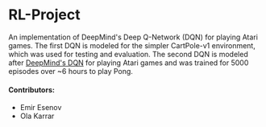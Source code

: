 # RL-Project

An implementation of DeepMind's Deep Q-Network (DQN) for playing Atari games. The first DQN is modeled for the simpler CartPole-v1 
environment, which was used for testing and evaluation. The second DQN is modeled after 
[DeepMind's DQN](https://www.deepmind.com/publications/human-level-control-through-deep-reinforcement-learning) for playing Atari games and was trained for 5000 episodes over ~6 hours to play Pong.



#### Contributors:
- Emir Esenov
- Ola Karrar
